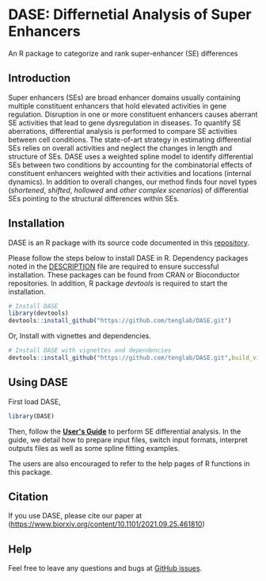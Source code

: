 # DASE: Differnetial Analysis of Super Enhancers
An R package to categorize and rank super-enhancer (SE) differences

## Introduction
Super enhancers (SEs) are broad enhancer domains usually containing multiple constituent enhancers that 
hold elevated activities in gene regulation. Disruption in one or more constituent enhancers causes 
aberrant SE activities that lead to gene dysregulation in diseases. To quantify SE aberrations, 
differential analysis is performed to compare SE activities between cell conditions. The state-of-art 
strategy in estimating differential SEs relies on overall activities and neglect the changes in length 
and structure of SEs. DASE uses a weighted spline model to identify differential SEs between two conditions 
by accounting for the combinatorial effects of constituent enhancers weighted with their activities
and locations (internal dynamics). In addition to overall changes, our method finds four novel types 
(*shortened*, *shifted*, *hollowed* and *other complex scenarios*) of differential SEs pointing to the 
structural differences within SEs.

## Installation

DASE is an R package with its source code documented in this [repository](https://github.com/tenglab/DASE).

Please follow the steps below to install DASE in R. Dependency packages noted in the 
[DESCRIPTION](https://github.com/tenglab/DASE/blob/master/DESCRIPTION) file are required to ensure successful
installation. These packages can be found from CRAN or Bioconductor repositories. In addition, 
R package *devtools* is required to start the installation.

```R
# Install DASE
library(devtools)
devtools::install_github("https://github.com/tenglab/DASE.git")
```

Or, Install with vignettes and dependencies.

```R
# Install DASE with vignettes and dependencies
devtools::install_github("https://github.com/tenglab/DASE.git",build_vignettes = TRUE)
```

## Using DASE
First load DASE,
```R
library(DASE)
```

Then, follow the [**User's Guide**](https://github.com/tenglab/DASE/blob/master/DASE_guide.pdf) 
to perform SE differential analysis. In the guide, we detail how to prepare input files, switch input 
formats, interpret outputs files as well as some spline fitting examples.

The users are also encouraged to refer to the help pages of R functions in this package. 

## Citation
If you use DASE, please cite our paper at (https://www.biorxiv.org/content/10.1101/2021.09.25.461810)

## Help
Feel free to leave any questions and bugs at [GitHub issues](https://github.com/tenglab/DASE/issues).
